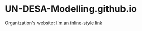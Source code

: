 # UN-DESA-Modelling.github.io
Organization's website: [I'm an inline-style link](https://www.google.com)
